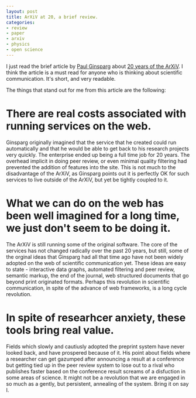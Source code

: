 ```yaml
---
layout: post
title: ArXiV at 20, a brief review. 
categories:
- review
- paper
- arxiv
- physics
- open science
---
```


I just read the brief article by [Paul Ginsparg][pg] about [20 years of the ArXiV][article]. I think the article is a must read 
for anyone who is thinking about scientific communication. It's short, and very readable.

The things that stand out for me from this article are the following:

# There are real costs associated with running services on the web.

Ginsparg originally imagined that the service that he created could run automatically and that he would be able to get back to his research projects very quickly. The enterprise ended up being a full time job for 20 years. The overhead implicit in doing peer review, or even minimal quality filtering had prevented the addition of features into the site. This is not much to the disadvantage of the ArXiV, as Ginsparg points out it is perfectly OK for such services to live outside of the ArXiV, but yet be tightly coupled to it.

# What we can do on the web has been well imagined for a long time, we just don't seem to be doing it.

The ArXiV is still running some of the original software. The core of the services has not changed radically over the past 20 years, but still, some of the orginal ideas that Ginsparg had all that time ago have not been widely adopted on the web of scientific communication yet. These ideas are easy to state - interactive data graphs, automated filtering and peer review, semantic markup, the end of the journal, web structured documents that go beyond print originated formats. Perhaps this revolution in scientific communication, in spite of the advance of web frameworks, is a long cycle revolution.

# In spite of researhcer anxiety, these tools bring real value.

Fields which slowly and cautiusly adopted the preprint system have never looked back, and have prospered because of it. His point about fields where a researcher can get gazumped after announcing a result at a conference but getting tied up in the peer review system to lose out to a rival who publishes faster based on the conference result screams of a disfuction in some areas of science. It might not be a revolution that we are engaged in so much as a gently, but persistent, annealing of the system. Bring it on say I.


[pg]: http://en.wikipedia.org/wiki/Paul_Ginsparg
[article]: http://www.nature.com/nature/journal/v476/n7359/full/476145a.html
